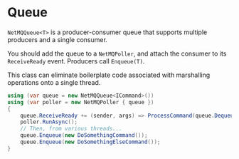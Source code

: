 Queue
======

`NetMQQueue<T>` is a producer-consumer queue that supports multiple producers and a single consumer.

You should add the queue to a `NetMQPoller`, and attach the consumer to its `ReceiveReady` event.
Producers call `Enqueue(T)`.

This class can eliminate boilerplate code associated with marshalling operations onto a single thread.

``` csharp
using (var queue = new NetMQQueue<ICommand>())
using (var poller = new NetMQPoller { queue })
{
    queue.ReceiveReady += (sender, args) => ProcessCommand(queue.Dequeue());
    poller.RunAsync();
    // Then, from various threads...
    queue.Enqueue(new DoSomethingCommand());
    queue.Enqueue(new DoSomethingElseCommand());
}
